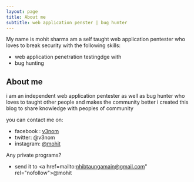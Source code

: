 ```yaml
---
layout: page
title: About me
subtitle: web application penster | bug hunter
---
```


My name is mohit sharma am a self taught web application pentester who loves to break security with the following skills:

- web application penetration testingdge with
- bug hunting 

## About me

i am an independent web application pentester as well as bug hunter who loves to taught other people and makes the community better i created this blog to share knowledge with peoples of community

you can contact me on: 

- facebook : <a href="https://www.facebook.com/mohit20000" rel="nofollow">v3nom</a>
- twitter: <a hrf="https://www.twitter.com/mohit29295572" rel="nofollow">@v3nom</a>
- instagram: <a href="https://www.instagram.com/mohit_1337" rel="nofollow">@mohit</a>

Any private programs? 
 
- send it to <a href=mailto:nhibtaungamain@gmail.com" rel="nofollow">@mohit</a>
